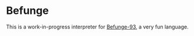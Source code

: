 # Befunge

This is a work-in-progress interpreter for [Befunge-93](https://en.wikipedia.org/wiki/Befunge), a very fun language.
